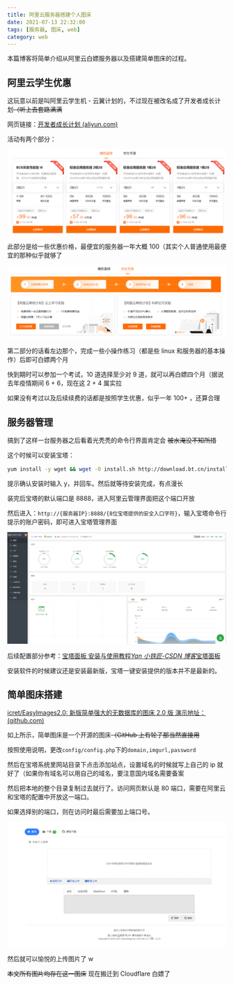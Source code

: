 ```yaml
---
title: 阿里云服务器搭建个人图床
date: 2021-07-13 22:32:00
tags: [服务器, 图床, web]
category: web
---
```


本篇博客将简单介绍从阿里云白嫖服务器以及搭建简单图床的过程。

## 阿里云学生优惠

这玩意以前是叫阿里云学生机 - 云翼计划的，不过现在被改名成了开发者成长计划~~（听上去套路满满~~

网页链接：[开发者成长计划 (aliyun.com)](https://developer.aliyun.com/plan/grow-up)

活动有两个部分：

![爆款直降](./image-hosting-on-ali/zjrqz4.png)

此部分是给一些优惠价格，最便宜的服务器一年大概 100（其实个人普通使用最便宜的那种似乎就够了

![学生专享](./image-hosting-on-ali/zksspk.png)

第二部分的话看左边那个，完成一些小操作练习（都是些 linux 和服务器的基本操作）后即可白嫖两个月

<!-- more -->

快到期时可以参加一个考试，10 道选择至少对 9 道，就可以再白嫖四个月（据说去年疫情期间 6 + 6，现在这 2 + 4 属实拉

如果没有考过以及后续续费的话都是按照学生优惠，似乎一年 100+ ，还算合理

## 服务器管理

搞到了这样一台服务器之后看着光秃秃的命令行界面肯定会 ~~被水淹没不知所措~~

这个时候可以安装宝塔：

```bash
yum install -y wget && wget -O install.sh http://download.bt.cn/install/install_6.0.sh && bash install.sh
```

提示确认安装时输入 y，并回车。然后就等待安装完成，有点漫长

装完后宝塔的默认端口是 8888，进入阿里云管理界面把这个端口开放

然后进入：`http://{服务器IP}:8888/{8位宝塔提供的安全入口字符}`，输入宝塔命令行提示的账户密码，即可进入宝塔管理界面

![宝塔管理界面](./image-hosting-on-ali/10pxkjg.png)

后续配置部分参考：[宝塔面板 安装与使用教程*Yan 小铁匠-CSDN 博客*宝塔面板](https://blog.csdn.net/weixin_44535476/article/details/98218087)

安装软件的时候建议还是安装最新版，宝塔一键安装提供的版本并不是最新的。

## 简单图床搭建

[icret/EasyImages2.0: 新版简单强大的无数据库的图床 2.0 版 演示地址： (github.com)](https://github.com/icret/easyImages2.0)

如上所示，简单图床是一个开源的图床~~（GitHub 上有轮子那当然直接用~~

按照使用说明，更改`config/config.php`下的`domain,imgurl,password`

然后在宝塔系统里网站目录下点击添加站点，设置域名的时候就写上自己的 ip 就好了（如果你有域名可以用自己的域名，要注意国内域名需要备案

然后把本地的整个目录复制过去就行了。访问网页默认是 80 端口，需要在阿里云和宝塔的配置中开放这一端口。

如果选择别的端口，则在访问时最后需要加上端口号。

![简单图床 - EasyImage](./image-hosting-on-ali/10ulqzq.png)

然后就可以愉悦的上传图片了 w

~~本文所有图片均存在这一图床~~ 现在搬迁到 Cloudflare 白嫖了
